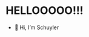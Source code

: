 # HELLOOOOO!!!


- 👋 Hi, I’m Schuyler

<!---
- 🌱 I’m currently learning ...
- 💞️ I’m looking to collaborate on ...
- 📫 How to reach me ...
--->
<!---
ax-sankele/ax-sankele is a ✨ special ✨ repository because its `README.md` (this file) appears on your GitHub profile.
You can click the Preview link to take a look at your changes.
--->
